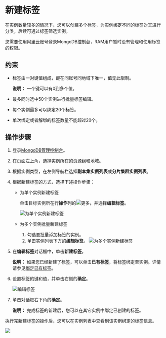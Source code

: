 # 新建标签

在实例数量较多的情况下，您可以创建多个标签，为实例绑定不同的标签对其进行分类，后续可通过标签筛选实例。

您需要使用阿里云账号登录MongoDB控制台，RAM用户暂时没有管理和使用标签的权限。

## 约束

-   标签由一对键值组成，键在同账号同地域下唯一，值无此限制。

    **说明：** 一个键可以有0到多个值。

-   最多同时选中50个实例进行批量标签编辑。
-   每个实例最多可以绑定20个标签。
-   单次绑定或者解绑的标签数量不能超过20个。

## 操作步骤

1.  登录[MongoDB管理控制台](https://mongodb.console.aliyun.com/)。

2.  在页面左上角，选择实例所在的资源组和地域。

3.  根据实例类型，在左侧导航栏选择**副本集实例列表**或**分片集群实例列表**。

4.  根据新建标签的方式，选择下述操作步骤：

    -   为单个实例新建标签

        单击目标实例所在行**操作**列的![更多](https://static-aliyun-doc.oss-accelerate.aliyuncs.com/assets/img/zh-CN/7156819951/p13851.png)，并选择**编辑标签**。

        ![为单个实例新建标签](https://static-aliyun-doc.oss-accelerate.aliyuncs.com/assets/img/zh-CN/9219383261/p67128.png)

    -   为多个实例批量新建标签

        1.  勾选要批量添加标签的实例。
        2.  单击实例列表下方的**编辑标签**。
        ![为多个实例新建标签](https://static-aliyun-doc.oss-accelerate.aliyuncs.com/assets/img/zh-CN/9219383261/p67129.png)

5.  在**编辑标签**对话框中，单击**新建标签**。

    **说明：** 如果您已经新建了标签，可以单击**已有标签**，将标签绑定至实例。详情请参见[绑定已有标签](/intl.zh-CN/用户指南/标签管理/绑定已有标签.md)。

6.  设置标签的键和值，并单击右侧的**确定**。

    ![编辑标签](https://static-aliyun-doc.oss-accelerate.aliyuncs.com/assets/img/zh-CN/6546819951/p67130.png)

7.  单击对话框右下角的**确定**。

    **说明：** 完成标签的新建后，您可以在其它实例中绑定已创建的标签。


执行完新建标签的操作后，您可以在实例列表中查看到该实例绑定的标签信息。

![](https://static-aliyun-doc.oss-accelerate.aliyuncs.com/assets/img/zh-CN/6546819951/p67179.png)

